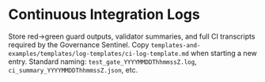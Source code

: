 # Continuous Integration Logs

Store red→green guard outputs, validator summaries, and full CI transcripts required by the Governance Sentinel. Copy `templates-and-examples/templates/log-templates/ci-log-template.md` when starting a new entry. Standard naming: `test_gate_YYYYMMDDThhmmssZ.log`, `ci_summary_YYYYMMDDThhmmssZ.json`, etc.

